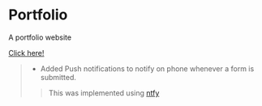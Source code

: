 # Portfolio
A portfolio website 


[Click here!](http://kaustubh43.pythonanywhere.com/)

>* Added Push notifications to notify on phone whenever a form is submitted.
>> This was implemented using [ntfy](https://ntfy.sh/)